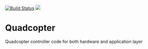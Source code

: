 [![Build Status](http://quadcopter-build-server.duckdns.org:8080/job/Quadcopter-pipeline/badge/icon)](http://quadcopter-build-server.duckdns.org:8080/job/Quadcopter-pipeline/)
<a href='http://quadcopter-build-server.duckdns.org:8080/view/Quadcopter/job/Quadcopter-pipeline/'><img src='http://quadcopter-build-server.duckdns.org:8080/view/Quadcopter/job/Quadcopter-pipeline/badge/icon'></a>
# Quadcopter
Quadcopter controller code for both hardware and application layer
